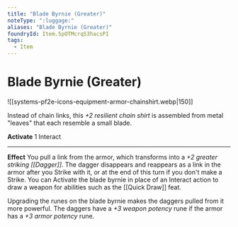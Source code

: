 ```yaml
---
title: "Blade Byrnie (Greater)"
noteType: ":luggage:"
aliases: "Blade Byrnie (Greater)"
foundryId: Item.5pOTMcrqS3hacsPI
tags:
  - Item
---
```


# Blade Byrnie (Greater)
![[systems-pf2e-icons-equipment-armor-chainshirt.webp|150]]

Instead of chain links, this _+2 resilient chain shirt_ is assembled from metal "leaves" that each resemble a small blade.

**Activate** 1 Interact

* * *

**Effect** You pull a link from the armor, which transforms into a _+2 greater striking [[Dagger]]_. The dagger disappears and reappears as a link in the armor after you Strike with it, or at the end of this turn if you don't make a Strike. You can Activate the blade byrnie in place of an Interact action to draw a weapon for abilities such as the [[Quick Draw]] feat.

Upgrading the runes on the blade byrnie makes the daggers pulled from it more powerful. The daggers have a _+3 weapon potency_ rune if the armor has a _+3 armor potency_ rune.
